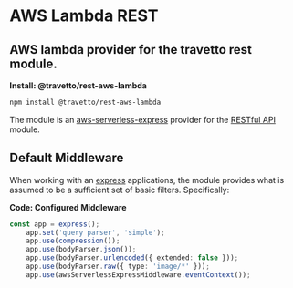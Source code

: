 <!-- This file was generated by the framweork and should not be modified directly -->
<!-- Please modify https://github.com/travetto/travetto/tree/master/module/rest-aws-lambda/README.ts and execute "npm run docs" to rebuild -->
# AWS Lambda REST
## AWS lambda provider for the travetto rest module.

**Install: @travetto/rest-aws-lambda**
```bash
npm install @travetto/rest-aws-lambda
```

The module is an [aws-serverless-express](https://github.com/awslabs/aws-serverless-express/blob/master/README.md) provider for the [RESTful API](https://github.com/travetto/travetto/tree/master/module/rest#readme "Declarative api for RESTful APIs with support for the dependency injection module.") module.

## Default Middleware
When working with an [express](https://expressjs.com) applications, the module provides what is assumed to be a sufficient set of basic filters. Specifically:

**Code: Configured Middleware**
```typescript
const app = express();
    app.set('query parser', 'simple');
    app.use(compression());
    app.use(bodyParser.json());
    app.use(bodyParser.urlencoded({ extended: false }));
    app.use(bodyParser.raw({ type: 'image/*' }));
    app.use(awsServerlessExpressMiddleware.eventContext());
```

